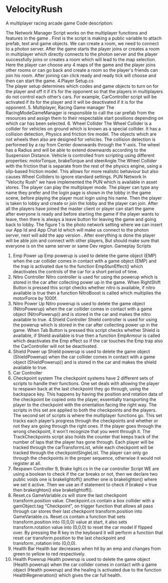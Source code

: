 # VelocityRush
A multiplayer racing arcade game
Code description:

The Network Manager Script works on the multiplayer functions and features in the game . First is the script is making a public variable to attach prefab, text and game objects. We can create a room, we need to connect to a photon server. After the game starts the player joins or creates a room in multiplayer which directly connects to the photon server and the player successfully joins or creates a room which will lead to the map selection. Here the player can choose any 4 maps of the game and the player joins other rooms or can go back and create a room so the player's friends can join his room. After joining can click ready and ready tick will choose and then can start the game.
4.Player Setup.cs              
The player setup determines which codes and game objects to turn on for the player and off it if it’s for the opponent  so that the players in multiplayers do not control each other’s cars. For example, CarController script will be activated if its for the player and it will be deactivated if it is for the opponent.
5. Multiplayer, Racing Game manager
The RacingModeGameManager is responsible to call the car prefab from the resources and assign them to their respectable start positions depending on which car has been selected.
6. Wheel Collider
The Wheel Collider is a collider for vehicles on ground which is known as a special collider. It has a collision detection, Physics and friction tire model. The objects which are not wheels then also are designed for vehicles.
The collision detection is performed by a ray from Center downwards through the Y-axis. The wheel has a Radius and will be able to extend downwards according to the Suspension Distance. Vehicle is controlled from scripting using different properties: motorTorque, brakeTorque and steerAngle.The Wheel Collider with the friction that is  separate from the rest of the physics engine, using a slip-based friction model. This allows for more realistic behaviour but also causes Wheel Colliders to ignore standard settings.
PUN Network
In “Velocity Rush” we have implemented the PUN which is available in asset stores. The player can play the multiplayer mode. The player can type any name they prefer and the login page is shown in the lobby in the game scene, before playing the player must login using his name. Then the player is taken to lobby and create or join the lobby and the player can join. After all the players have joined the master client or player can start the game after everyone is ready and before starting the game if the player wants to leave, then there is always a leave button for leaving the game and going back to lobby.
The figure 1 is the photo network setting where we can insert our App Id and App Chat Id which will make us connect to the photon server, next will add the app version . After everything is done the player will be able join and connect with other players, But should make sure that everyone is on the same server or same Dev region.
Gameplay Scripts
1. Emp Power up
Emp powerup is used to  delete the game object (EMP) when the  car collider comes in contact with a game object (EMP) and the trap is activated due to the function EmpStunEffect() which deactivates the controls of the car for a short period of time.
2. Nitro Controller
Nitro controller  is used for using the powerup which is stored in the car after collecting power up in the game. When RightShift Button is pressed this script checks whether nitro is available, if nitro available is true then a function NitroBoost is called which multiplies the motorForce by 1000f.
3. Nitro Power Up
Nitro powerup is used to  delete the game object (NitroPowerup) when the  car collider comes in contact with a game object (NitroPowerup)) and is stored in the car  and makes the nitro available to true.
4.Shield Controller
Shield controller  is used for using the powerup which is stored in the car after collecting power up in the game. When Tab Button is pressed this script checks whether Shield is available, if Shield available is true then a function EmpArmour is called which deactivates the Emp effect so if the car touches the Emp trap also the CarController will not be deactivated.
5. Shield Power up
Shield powerup is used to  delete the game object (ShieldPowerup) when the  car collider comes in contact with a game object (ShieldPowerup)) and is stored in the car  and makes the shield available to true.
6. Car Controller
7. Checkpoint system
The checkpoint systems have 2 different sets of scripts to handle their functions. One set deals with allowing the player to respawn back at the last checkpoint they go through, using the backspace key. This happens by having the position and rotation data of the checkpoint be copied onto the player, essentially transporting the player to the checkpoint with the orientation facing the right way. The scripts in this set are applied to both the checkpoints and the players.
The second set of scripts is where the multiplayer functions go. This set tracks each player’s progress through the checkpoints and whether or not they are going through the right ones. If the player goes through the wrong checkpoint, it won’t recognize that you went through it. 
The TrackCheckpoints script also holds the counter that keeps track of the number of laps that the player has gone through. Each player will be tracked through the carTransformList, while each checkpoint will be tracked through the checkpointSingleList. The player can only go through the checkpoints in the proper sequence, otherwise it would not register at all.
8. Respawn Controller
9, Brake light.cs
In the car controller Script WE are using a boolean to check if the car breaks or not, then we declare two public voids one is brakelightoff() another one is brakelighton() where we set it active. Then we use an if statement to check if braked = true then brakeighton() else brakelightoff().
10. Reset.cs
GameVariable.cs will store the last checkpoint transform.position value. Checkpoint.cs contain a box collider with a gamObject.tag “Checkpoint”, on trigger function that allows all pass through car stores their last checkpoint transform.position into GameVariable.cs. Reset.cs contain a function that sets transform.position into (0,0,0) value at start, it also sets transform.rotation value into (0,0,0) to reset the car model if flipped over. By pressing the R key in the keyboard it will perform a function that reset car transform.position to the last checkpoint and transform.,rotation into (0,0,0).
11. Health Bar
Health bar decreases when hit by an emp and changes from green to yellow to red respectively.
12. Health Powerup
Health powerup is used to  delete the game object (Health powerup) when the  car collider comes in contact with a game object (Health powerup) and the healing is activated due to the function HealthRegeneration() which gives the car full health.
